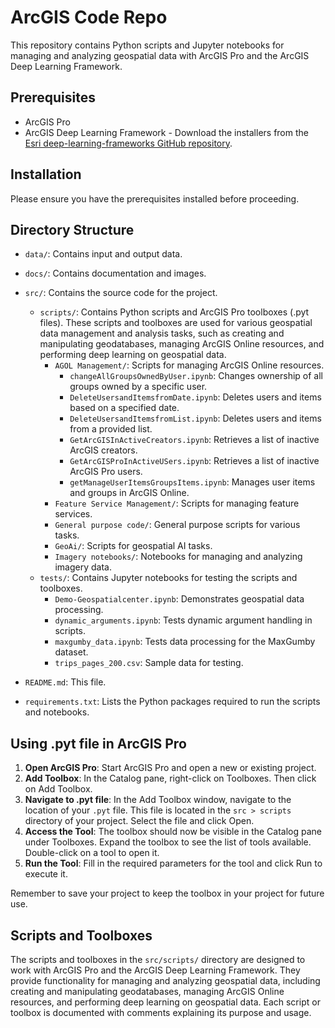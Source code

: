 # ArcGIS Code Repo

This repository contains Python scripts and Jupyter notebooks for managing and analyzing geospatial data with ArcGIS Pro and the ArcGIS Deep Learning Framework.

## Prerequisites

- ArcGIS Pro
- ArcGIS Deep Learning Framework - Download the installers from the [Esri deep-learning-frameworks GitHub repository](https://github.com/Esri/deep-learning-frameworks).

## Installation

Please ensure you have the prerequisites installed before proceeding.

## Directory Structure

- `data/`: Contains input and output data.
- `docs/`: Contains documentation and images.
- `src/`: Contains the source code for the project.
    - `scripts/`: Contains Python scripts and ArcGIS Pro toolboxes (.pyt files). These scripts and toolboxes are used for various geospatial data management and analysis tasks, such as creating and manipulating geodatabases, managing ArcGIS Online resources, and performing deep learning on geospatial data.
        - `AGOL Management/`: Scripts for managing ArcGIS Online resources.
            - `changeAllGroupsOwnedByUser.ipynb`: Changes ownership of all groups owned by a specific user.
            - `DeleteUsersandItemsfromDate.ipynb`: Deletes users and items based on a specified date.
            - `DeleteUsersandItemsfromList.ipynb`: Deletes users and items from a provided list.
            - `GetArcGISInActiveCreators.ipynb`: Retrieves a list of inactive ArcGIS creators.
            - `GetArcGISProInActiveUSers.ipynb`: Retrieves a list of inactive ArcGIS Pro users.
            - `getManageUserItemsGroupsItems.ipynb`: Manages user items and groups in ArcGIS Online.
        - `Feature Service Management/`: Scripts for managing feature services.
        - `General purpose code/`: General purpose scripts for various tasks.
        - `GeoAi/`: Scripts for geospatial AI tasks.
        - `Imagery notebooks/`: Notebooks for managing and analyzing imagery data.
    - `tests/`: Contains Jupyter notebooks for testing the scripts and toolboxes.
        - `Demo-Geospatialcenter.ipynb`: Demonstrates geospatial data processing.
        - `dynamic_arguments.ipynb`: Tests dynamic argument handling in scripts.
        - `maxgumby_data.ipynb`: Tests data processing for the MaxGumby dataset.
        - `trips_pages_200.csv`: Sample data for testing.

- `README.md`: This file.
- `requirements.txt`: Lists the Python packages required to run the scripts and notebooks.

## Using .pyt file in ArcGIS Pro

1. **Open ArcGIS Pro**: Start ArcGIS Pro and open a new or existing project.
2. **Add Toolbox**: In the Catalog pane, right-click on Toolboxes. Then click on Add Toolbox.
3. **Navigate to .pyt file**: In the Add Toolbox window, navigate to the location of your `.pyt` file. This file is located in the `src > scripts` directory of your project. Select the file and click Open.
4. **Access the Tool**: The toolbox should now be visible in the Catalog pane under Toolboxes. Expand the toolbox to see the list of tools available. Double-click on a tool to open it.
5. **Run the Tool**: Fill in the required parameters for the tool and click Run to execute it.

Remember to save your project to keep the toolbox in your project for future use.

## Scripts and Toolboxes

The scripts and toolboxes in the `src/scripts/` directory are designed to work with ArcGIS Pro and the ArcGIS Deep Learning Framework. They provide functionality for managing and analyzing geospatial data, including creating and manipulating geodatabases, managing ArcGIS Online resources, and performing deep learning on geospatial data. Each script or toolbox is documented with comments explaining its purpose and usage.